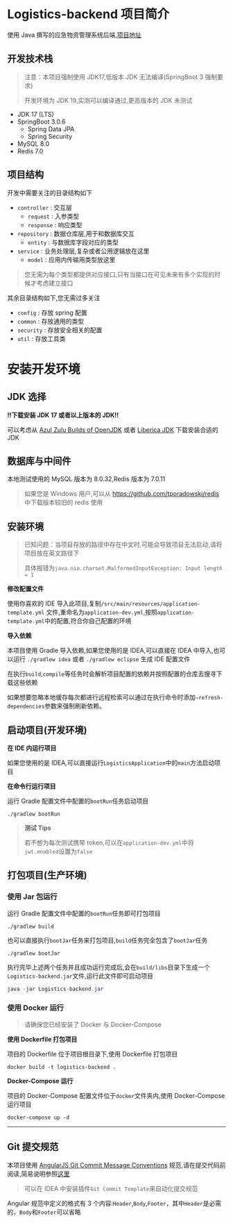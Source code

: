# Logistics-backend 项目简介

使用 Java 撰写的应急物资管理系统后端,[项目地址](https://github.com/HeyDayDeveloper/Logistics-backend)

## 开发技术栈

> 注意：本项目强制使用 JDK17,低版本 JDK 无法编译(SpringBoot 3 强制要求)
>
> 开发环境为 JDK 19,实测可以编译通过,更高版本的 JDK 未测试

- JDK 17 (LTS)
- SpringBoot 3.0.6
  - Spring Data JPA
  - Spring Security
- MySQL 8.0
- Redis 7.0

## 项目结构

开发中需要关注的目录结构如下

- `controller` : 交互层
  - `request` : 入参类型
  - `response` : 响应类型
- `repository` : 数据仓库层,用于和数据库交互
  - `entity` : 与数据库字段对应的类型
- `service` : 业务处理层,复杂或者公用逻辑放在这里
  - `model` : 应用内传输用类型放这里

> 您无需为每个类型都提供对应接口,只有当接口在可见未来有多个实现的时候才考虑建立接口

其余目录结构如下,您无需过多关注

- `config` : 存放 spring 配置
- `common` : 存放通用的类型
- `security` : 存放安全相关的配置
- `util` : 存放工具类

# 安装开发环境

## JDK 选择

**!!下载安装 JDK 17 或者以上版本的 JDK!!**

可以考虑从 [Azul Zulu Builds of OpenJDK](https://www.azul.com/downloads/?version=java-17-lts&package=jdk)
或者 [Liberica JDK](https://bell-sw.com/pages/downloads/#/java-17-lts) 下载安装合适的 JDK

## 数据库与中间件

本地测试使用的 MySQL 版本为 8.0.32,Redis 版本为 7.0.11

> 如果您是 Windows 用户,可以从 https://github.com/tporadowski/redis 中下载版本较旧的 redis 使用

## 安装环境

> 已知问题：当项目存放的路径中存在中文时,可能会导致项目无法启动,请将项目放在英文路径下
>
> 具体报错为`java.nio.charset.MalformedInputException: Input length = 1`

**修改配置文件**

使用你喜欢的 IDE 导入此项目,复制`/src/main/resources/application-template.yml`
文件,重命名为`application-dev.yml`,按照`application-template.yml`中的配置,符合你自己配置的环境

**导入依赖**

本项目使用 Gradle 导入依赖,如果您使用的是 IDEA,可以直接在 IDEA 中导入,也可以运行
`./gradlew idea` 或者 `./gradlew eclipse` 生成 IDE 配置文件

在执行`build`,`compile`等任务时会解析项目配置的依赖并按照配置的仓库去搜寻下载这些依赖

如果想要忽略本地缓存每次都进行远程检索可以通过在执行命令时添加`–refresh-dependencies`参数来强制刷新依赖。

## 启动项目(开发环境)

**在 IDE 内运行项目**

如果您使用的是 IDEA,可以直接运行`LogisticsApplication`中的`main`方法启动项目

**在命令行运行项目**

运行 Gradle 配置文件中配置的`bootRun`任务启动项目

```shell
./gradlew bootRun
```

> **测试 Tips**
>
> 若不想为每次测试携带 token,可以在`application-dev.yml`中将`jwt.enabled`设置为`false`

## 打包项目(生产环境)

### 使用 Jar 包运行

运行 Gradle 配置文件中配置的`bootRun`任务即可打包项目

```shell
./gradlew build
```

也可以直接执行`bootJar`任务来打包项目,`build`任务完全包含了`bootJar`任务

```shell
./gradlew bootJar
```

执行完毕上述两个任务并且成功运行完成后,会在`build/libs`目录下生成一个`Logistics-backend.jar`文件,运行此文件即可启动项目

```java
java -jar Logistics-backend.jar
```

### 使用 Docker 运行

> 请确保您已经安装了 Docker 与 Docker-Compose

**使用 Dockerfile 打包项目**

项目的 Dockerfile 位于项目根目录下,使用 Dockerfile 打包项目

```shell
docker build -t logistics-backend .
```

**Docker-Compose 运行**

项目的 Docker-Compose 配置文件位于`docker`文件夹内,使用 Docker-Compose 运行项目

```shell
docker-compose up -d
```

---

## Git 提交规范

本项目使用 [AngularJS Git Commit Message Conventions](https://docs.google.com/document/d/1QrDFcIiPjSLDn3EL15IJygNPiHORgU1_OOAqWjiDU5Y/edit#heading=h.greljkmo14y0)
规范,请在提交代码前阅读,简易说明参照[这里](https://github.com/HeyDayDeveloper/Logistics-backend/blob/master/docs/commit.md)

> 可以在 IDEA 中安装插件`Git Commit Template`来自动化提交规范

Angular 规范中定义的格式有 3 个内容:`Header`,`Body`,`Footer`，其中`Header`是必需的，`Body`和`Footer`可以省略
